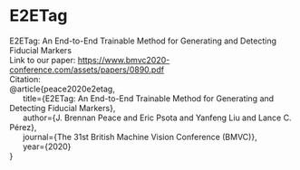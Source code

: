 # E2ETag
E2ETag: An End-to-End Trainable Method for Generating and Detecting Fiducial Markers<br/>
Link to our paper: https://www.bmvc2020-conference.com/assets/papers/0890.pdf <br/>
Citation: <br/>
@article{peace2020e2etag,<br/>
  &nbsp;&nbsp;&nbsp;&nbsp;&nbsp;&nbsp;title={E2ETag: An End-to-End Trainable Method for Generating and Detecting Fiducial Markers},<br/>
  &nbsp;&nbsp;&nbsp;&nbsp;&nbsp;&nbsp;author={J. Brennan Peace and Eric Psota and Yanfeng Liu and Lance C. Pérez},<br/>
  &nbsp;&nbsp;&nbsp;&nbsp;&nbsp;&nbsp;journal={The 31st British Machine Vision Conference (BMVC)},<br/>
  &nbsp;&nbsp;&nbsp;&nbsp;&nbsp;&nbsp;year={2020}<br/>
}
